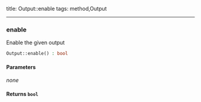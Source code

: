 title: Output::enable
tags: method,Output

---

<div class="method">
<h3 class="method-name">enable</h3>
<p>Enable the given output</p>

```php
Output::enable() : bool
```

#### Parameters

*none*


#### Returns `bool`




</div>